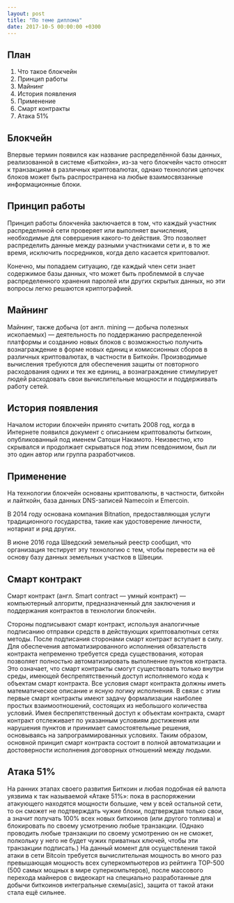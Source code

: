 ```yaml
---
layout: post
title: "По теме диплома"
date: 2017-10-5 00:00:00 +0300
---
```


План
----
1. Что такое блокчейн
2. Принцип работы
3. Майнинг
4. История появления
5. Применение
6. Смарт контракты
7. Атака 51%

Блокчейн
--------
Впервые термин появился как название распределённой базы данных, реализованной в системе «Биткойн», из-за чего блокчейн часто относят к транзакциям в различных криптовалютах, однако технология цепочек блоков может быть распространена на любые взаимосвязанные информационные блоки.

Принцип работы
--------------
Принцип работы блокченйа заключается в том, что каждый участник распределнной сети проверяет или выполняет вычисления, необходимые для совершения какого-то действия. Это позволяет распределить данные между разными участниками сети и, в то же время, исключить посредников, когда дело касается криптовалют.

Конечно, мы попадаем ситуацию, где каждый член сети знает содержимое базы данных, что может быть проблеммой в случае распределенного хранения паролей или других скрытых данных, но эти вопросы легко решаются криптографией.

Майнинг
-------
Майнинг, также добыча (от англ. mining — добыча полезных ископаемых) — деятельность по поддержанию распределенной платформы и созданию новых блоков с возможностью получить вознаграждение в форме новых единиц и комиссионных сборов в различных криптовалютах, в частности в Биткойн. Производимые вычисления требуются для обеспечения защиты от повторного расходования одних и тех же единиц, а вознаграждение стимулирует людей расходовать свои вычислительные мощности и поддерживать работу сетей.

История появления
-----------------
Началом истории блокчейн принято считать 2008 год, когда в Интернете появился документ с описанием криптовалюты биткоин, опубликованный под именем Сатоши Накамото. Неизвестно, кто скрывался и продолжает скрываться под этим псевдонимом, был ли это один автор или группа разработчиков.

Применение
----------
На технологии блокчейн основаны криптовалюты, в частности, биткойн и лайткойн, база данных DNS-записей Namecoin и Emercoin.

В 2014 году основана компания Bitnation, предоставляющая услуги традиционного государства, такие как удостоверение личности, нотариат и ряд других.

В июне 2016 года Шведский земельный реестр сообщил, что организация тестирует эту технологию с тем, чтобы перевести на её основу базу данных земельных участков в Швеции.

Смарт контракт
--------------
Смарт контракт (англ. Smart contract — умный контракт) — компьютерный алгоритм, предназначенный для заключения и поддержания контрактов в технологии блокчейн.

Стороны подписывают смарт контракт, используя аналогичные подписанию отправки средств в действующих криптовалютных сетях методы. После подписания сторонами смарт контракт вступает в силу. Для обеспечения автоматизированного исполнения обязательств контракта непременно требуется среда существования, которая позволяет полностью автоматизировать выполнение пунктов контракта. Это означает, что смарт контракты смогут существовать только внутри среды, имеющей беспрепятственный доступ исполняемого кода к объектам смарт контракта. Все условия смарт контракта должны иметь математическое описание и ясную логику исполнения. В связи с этим первые смарт контракты имеют задачу формализации наиболее простых взаимоотношений, состоящих из небольшого количества условий. Имея беспрепятственный доступ к объектам контракта, смарт контракт отслеживает по указанным условиям достижения или нарушения пунктов и принимает самостоятельные решения, основываясь на запрограммированных условиях. Таким образом, основной принцип смарт контракта состоит в полной автоматизации и достоверности исполнения договорных отношений между людьми.

Атака 51%
---------
На ранних этапах своего развития Биткоин и любая подобная ей валюта уязвима к так называемой «Атаке 51%»: пока в распоряжении атакующего находятся мощности большие, чем у всей остальной сети, то он сможет не подтверждать чужие блоки, подтверждая только свои, а значит получать 100% всех новых биткоинов (или другого топлива) и блокировать по своему усмотрению любые транзакции. (Однако проводить любые транзакции по своему усмотрению он не сможет, полкольку у него не будет чужих приватных ключей, чтобы эти транзакции подписать.) На данный момент для осуществления такой атаки в сети Bitcoin требуется вычислительная мощность во много раз превышающая мощность всех суперкомпьютеров из рейтинга TOP-500 (500 самых мощных в мире суперкомпьтеров), после массового перехода майнеров с видеокарт на специально разработанные для добычи биткоинов интегральные схемы(asic), защита от такой атаки стала ещё сильнее. 
